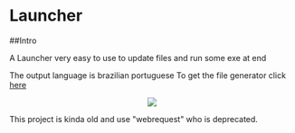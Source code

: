 # Launcher

##Intro

A Launcher very easy to use to update files and run some exe at end </p>
The output language is brazilian portuguese
To get the file generator click <a href="github.com/cleitonpaes/gerador">here</a>

<p align="center">
<img src="https://user-images.githubusercontent.com/106140045/187008546-d7c4fb9e-8364-430f-a1d9-83045b729dc6.png?raw=true"/>
</p>

This project is kinda old and use "webrequest" who is deprecated.
